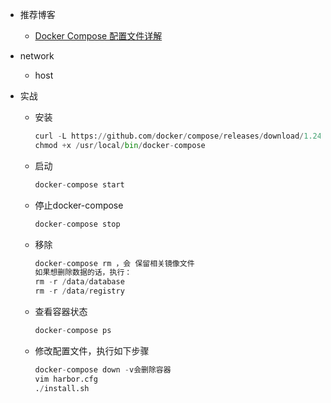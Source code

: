 - 推荐博客
  - [Docker Compose 配置文件详解](https://www.jianshu.com/p/2217cfed29d7)



- network

  - host

    

- 实战

  - 安装

    ``` python
    curl -L https://github.com/docker/compose/releases/download/1.24.0/docker-compose-`uname -s`-`uname -m` -o /usr/local/bin/docker-compose
    chmod +x /usr/local/bin/docker-compose
    ```

  - 启动

    ``` python
    docker-compose start
    ```

  - 停止docker-compose

    ``` python
    docker-compose stop
    ```

  - 移除

    ``` python
    docker-compose rm ，会 保留相关镜像文件
    如果想删除数据的话，执行：
    rm -r /data/database
    rm -r /data/registry
    ```

  - 查看容器状态

    ``` python
    docker-compose ps
    ```

  - 修改配置文件，执行如下步骤

    ``` python
    docker-compose down -v会删除容器
    vim harbor.cfg
    ./install.sh
    ```